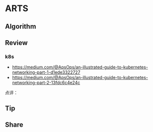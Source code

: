 ARTS
====

## Algorithm

## Review

### k8s 

* https://medium.com/@ApsOps/an-illustrated-guide-to-kubernetes-networking-part-1-d1ede3322727 
* https://medium.com/@ApsOps/an-illustrated-guide-to-kubernetes-networking-part-2-13fdc6c4e24c

点评：

## Tip

## Share

